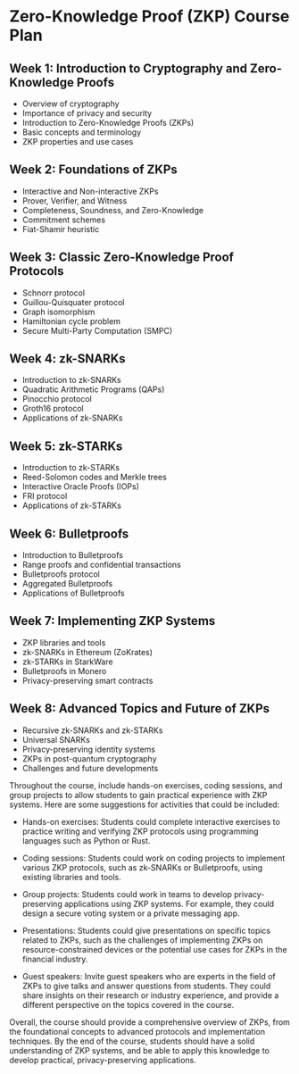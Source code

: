 # Zero-Knowledge Proof (ZKP) Course Plan

## Week 1: Introduction to Cryptography and Zero-Knowledge Proofs

- Overview of cryptography
- Importance of privacy and security
- Introduction to Zero-Knowledge Proofs (ZKPs)
- Basic concepts and terminology
- ZKP properties and use cases

## Week 2: Foundations of ZKPs

- Interactive and Non-interactive ZKPs
- Prover, Verifier, and Witness
- Completeness, Soundness, and Zero-Knowledge
- Commitment schemes
- Fiat-Shamir heuristic

## Week 3: Classic Zero-Knowledge Proof Protocols

- Schnorr protocol
- Guillou-Quisquater protocol
- Graph isomorphism
- Hamiltonian cycle problem
- Secure Multi-Party Computation (SMPC)

## Week 4: zk-SNARKs

- Introduction to zk-SNARKs
- Quadratic Arithmetic Programs (QAPs)
- Pinocchio protocol
- Groth16 protocol
- Applications of zk-SNARKs

## Week 5: zk-STARKs

- Introduction to zk-STARKs
- Reed-Solomon codes and Merkle trees
- Interactive Oracle Proofs (IOPs)
- FRI protocol
- Applications of zk-STARKs

## Week 6: Bulletproofs

- Introduction to Bulletproofs
- Range proofs and confidential transactions
- Bulletproofs protocol
- Aggregated Bulletproofs
- Applications of Bulletproofs

## Week 7: Implementing ZKP Systems

- ZKP libraries and tools
- zk-SNARKs in Ethereum (ZoKrates)
- zk-STARKs in StarkWare
- Bulletproofs in Monero
- Privacy-preserving smart contracts

## Week 8: Advanced Topics and Future of ZKPs

- Recursive zk-SNARKs and zk-STARKs
- Universal SNARKs
- Privacy-preserving identity systems
- ZKPs in post-quantum cryptography
- Challenges and future developments

Throughout the course, include hands-on exercises, coding sessions, and group projects to allow students to gain practical experience with ZKP systems. Here are some suggestions for activities that could be included:

- Hands-on exercises: Students could complete interactive exercises to practice writing and verifying ZKP protocols using programming languages such as Python or Rust.

- Coding sessions: Students could work on coding projects to implement various ZKP protocols, such as zk-SNARKs or Bulletproofs, using existing libraries and tools.

- Group projects: Students could work in teams to develop privacy-preserving applications using ZKP systems. For example, they could design a secure voting system or a private messaging app.

- Presentations: Students could give presentations on specific topics related to ZKPs, such as the challenges of implementing ZKPs on resource-constrained devices or the potential use cases for ZKPs in the financial industry.

- Guest speakers: Invite guest speakers who are experts in the field of ZKPs to give talks and answer questions from students. They could share insights on their research or industry experience, and provide a different perspective on the topics covered in the course.

Overall, the course should provide a comprehensive overview of ZKPs, from the foundational concepts to advanced protocols and implementation techniques. By the end of the course, students should have a solid understanding of ZKP systems, and be able to apply this knowledge to develop practical, privacy-preserving applications.
